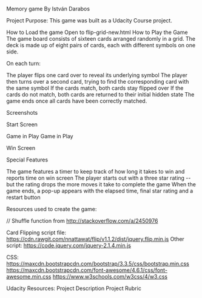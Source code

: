 Memory game By István Darabos

Project Purpose:
This game was built as a Udacity Course project.

How to Load the game
Open to flip-grid-new.html
How to Play the Game
The game board consists of sixteen cards arranged randomly in a grid. The deck is made up of eight pairs of cards, each with different symbols on one side.

On each turn:

The player flips one card over to reveal its underlying symbol
The player then turns over a second card, trying to find the corresponding card with the same symbol
If the cards match, both cards stay flipped over
If the cards do not match, both cards are returned to their initial hidden state
The game ends once all cards have been correctly matched.

Screenshots

Start Screen

Game in Play Game in Play

Win Screen

Special Features

The game features a timer to keep track of how long it takes to win and reports time on win screen
The player starts out with a three star rating -- but the rating drops the more moves it take to complete the game
When the game ends, a pop-up appears with the elapsed time, final star rating and a restart button

Resources used to create the game:

// Shuffle function from http://stackoverflow.com/a/2450976

Card Flipping script file:
https://cdn.rawgit.com/nnattawat/flip/v1.1.2/dist/jquery.flip.min.js
Other script:
https://code.jquery.com/jquery-2.1.4.min.js

CSS:
https://maxcdn.bootstrapcdn.com/bootstrap/3.3.5/css/bootstrap.min.css
https://maxcdn.bootstrapcdn.com/font-awesome/4.6.1/css/font-awesome.min.css
https://www.w3schools.com/w3css/4/w3.css

Udacity Resources:
Project Description
Project Rubric
